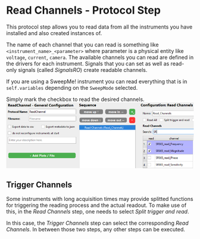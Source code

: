 # Read Channels - Protocol Step

This protocol step allows you to read data from all the instruments you have installed and also created instances of.

The name of each channel that you can read is something like `<instrument_name>_<parameter>` where parameter is a physical entity like `voltage`, `current`, `camera`. The available channels you can read are defined in the drivers for each instrument. Signals that you can set as well as read-only signals (called *SignalsRO*) create readable channels.

If you are using a SweepMe! instrument you can read everything that is in `self.variables` depending on the `SweepMode` selected.

Simply mark the checkbox to read the desired channels.
![Image of the Read Channels protocol step.](images/image.png)


## Trigger Channels

Some instruments with long acquisition times may provide splitted functions for triggering the reading process and the actual readout. To make use of this, in the _Read Channels_ step, one needs to select _Split trigger and read_.

In this case, the _Trigger Channels_ step can select the corresponding _Read Channels_. In between those two steps, any other steps can be executed.